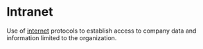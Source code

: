 # Intranet

Use of [internet](internet.md) protocols to establish access to company data and information limited to the organization.
